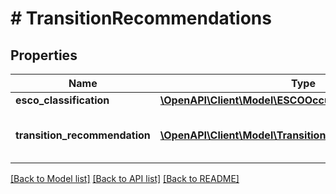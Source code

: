 # # TransitionRecommendations

## Properties

Name | Type | Description | Notes
------------ | ------------- | ------------- | -------------
**esco_classification** | [**\OpenAPI\Client\Model\ESCOOccupationValue**](ESCOOccupationValue.md) |  | [optional]
**transition_recommendation** | [**\OpenAPI\Client\Model\TransitionRecommendationValue[]**](TransitionRecommendationValue.md) | This field shows the list of transition recommendations. | [optional]

[[Back to Model list]](../../README.md#models) [[Back to API list]](../../README.md#endpoints) [[Back to README]](../../README.md)
